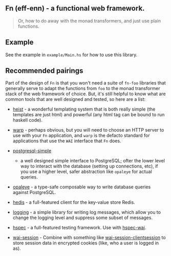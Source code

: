 ## Fn (eff-enn) - a functional web framework.

> Or, how to do away with the monad transformers, and just use plain
> functions.

## Example

See the example in `example/Main.hs` for how to use this library.

## Recommended pairings

Part of the design of `Fn` is that you won't need a suite of `fn-foo`
libraries that generally serve to adapt the functions from `foo` to
the monad transformer stack of the web framework of choice. But, it's
still helpful to know what are common tools that are well designed and
tested, so here are a list:

- [heist](http://hackage.haskell.org/package/heist) - a wonderful
  templating system that is both really simple (the templates are just
  html) and powerful (any html tag can be bound to run haskell code).

- [warp](http://hackage.haskell.org/package/warp) - perhaps obvious,
  but you will need to choose an HTTP server to use with your `Fn`
  application, and `warp` is the defacto standard for applications that
  use the `WAI` interface that `Fn` does.

- [postgresql-simple](https://hackage.haskell.org/package/postgresql-simple)
  - a well designed simple interface to PostgreSQL; ofter the lower level
  way to interact with the database (setting up connections, etc), if you
  use a higher level, safer abstraction like `opaleye` for actual queries.

- [opaleye](https://hackage.haskell.org/package/opaleye) - a type-safe
  composable way to write database queries against PostgreSQL.

- [hedis](https://hackage.haskell.org/package/hedis) - a full-featured
  client for the key-value store Redis.

- [logging](https://hackage.haskell.org/package/logging) - a simple
  library for writing log messages, which allow you to change the
  logging level and suppress some subset of messages.

- [hspec](https://hackage.haskell.org/package/hspec) - a full-featured
  testing framework. Use with
  [hspec-wai](https://hackage.haskell.org/package/hspec-wai).

- [wai-session](https://hackage.haskell.org/package/wai-session) -
  Combine with something like
  [wai-session-clientsession](https://hackage.haskell.org/package/wai-session-clientsession)
  to store session data in encrypted cookies (like, who a user is
  logged in as).

